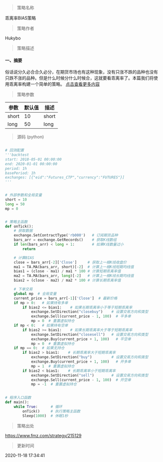 
> 策略名称

乖离率BIAS策略

> 策略作者

Hukybo

> 策略描述

#### 一、摘要
俗话说分久必合合久必分，在期货市场也有这种现象，没有只涨不跌的品种也没有只跌不涨的品种。但是什么时候分什么时候合，这就要看乖离率了。本篇我们将使用乖离率构建一个简单的策略。
[点击查看更多内容](https://www.fmz.com/bbs-topic/5777)

> 策略参数



|参数|默认值|描述|
|----|----|----|
|short|10|short|
|long|50|long|


> 源码 (python)

``` python

# 回测配置
'''backtest
start: 2018-05-01 00:00:00
end: 2020-01-01 00:00:00
period: 1h
basePeriod: 1h
exchanges: [{"eid":"Futures_CTP","currency":"FUTURES"}]
'''


# 外部参数和全局变量
short = 10
long = 50
mp = 0


# 策略主函数
def onTick():
    # 获取数据
    exchange.SetContractType('rb000')   # 订阅期货品种
    bars_arr = exchange.GetRecords()    # 获取K线数组
    if len(bars_arr) < long + 1:        # 如果K线数量过小
        return

    # 计算BIAS
    close = bars_arr[-2]['Close']     # 获取上一根K线收盘价
    ma1 = TA.MA(bars_arr, short)[-2]  # 计算上一根K线短期均线值
    bias1 = (close - ma1) / ma1 * 100 # 计算短期乖离率值
    ma2 = TA.MA(bars_arr, long)[-2]   # 计算上一根K线长期均线值
    bias2 = (close - ma2) / ma2 * 100 # 计算长期乖离率值

    # 下单交易
    global mp  # 全局变量
    current_price = bars_arr[-1]['Close']  # 最新价格
    if mp > 0:   # 如果持有多单
        if bias2 <= bias1:    # 如果长期乖离率小于等于短期乖离率
            exchange.SetDirection("closebuy")    # 设置交易方向和类型
            exchange.Sell(current_price - 1, 100)  # 平多单
            mp = 0  # 重置虚拟持仓
    if mp < 0:   # 如果持有空单
        if bias2 >= bias1:    # 如果长期乖离率大于等于短期乖离率
            exchange.SetDirection("closesell")   # 设置交易方向和类型
            exchange.Buy(current_price + 1, 100)   # 平空单
            mp = 0  # 重置虚拟持仓
    if mp == 0:  # 如果无持仓
        if bias2 > bias1:    # 长期乖离率大于短期乖离率
            exchange.SetDirection("buy")         # 设置交易方向和类型
            exchange.Buy(current_price + 1, 100)   # 开多单
            mp = 1  # 重置虚拟持仓
        if bias2 < bias1:    # 长期乖离率小于短期乖离率
            exchange.SetDirection("sell")        # 设置交易方向和类型
            exchange.Sell(current_price - 1, 100)  # 开空单
            mp = -1  # 重置虚拟持仓
        

# 程序入口函数
def main():
    while True:      # 循环
        onTick()     # 执行策略主函数
        Sleep(1000)  # 休眠1秒

```

> 策略出处

https://www.fmz.com/strategy/215129

> 更新时间

2020-11-18 17:34:41
